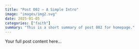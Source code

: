 ```yaml
---
title: "Post 002 — A Simple Intro"
image: "images/img2.svg"
date: 2025-01-05
categories: ["faith"]
summary: "This is a short summary of post 002 for homepage."
---
```


Your full post content here...
